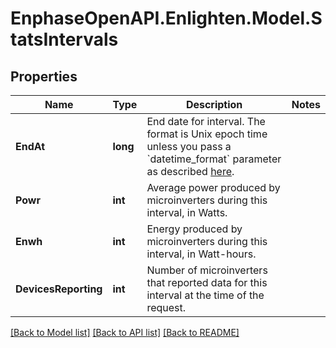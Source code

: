 # EnphaseOpenAPI.Enlighten.Model.StatsIntervals

## Properties

Name | Type | Description | Notes
------------ | ------------- | ------------- | -------------
**EndAt** | **long** | End date for interval. The format is Unix epoch time unless you pass a &#x60;datetime_format&#x60; parameter as described [here](https://developer.enphase.com/docs#Datetimes). | 
**Powr** | **int** | Average power produced by microinverters during this interval, in Watts. | 
**Enwh** | **int** | Energy produced by microinverters during this interval, in Watt-hours. | 
**DevicesReporting** | **int** | Number of microinverters that reported data for this interval at the time of the request. | 

[[Back to Model list]](../README.md#documentation-for-models) [[Back to API list]](../README.md#documentation-for-api-endpoints) [[Back to README]](../README.md)

